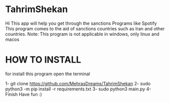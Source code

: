 # TahrimShekan
Hi
This app will help you get through the sanctions
Programs like Spotify This program comes to the aid of sanctions countries such as Iran and other countries.
Note: This program is not applicable in windows, only linux and macos 

# HOW TO INSTALL

for install this program open the terminal

1- git clone https://github.com/MehrasDreams/TahrimShekan
2- sudo python3 -m pip install -r requirements.txt
3- sudo python3 main.py
4- Finish Have fun :)
